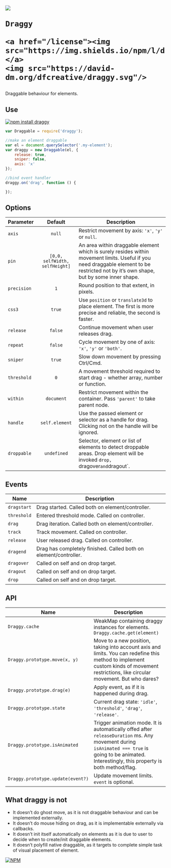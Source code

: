 <h1>
	<img src="https://cdn.rawgit.com/dfcreative/draggy/design/logo.png"/><br/>

	Draggy

	<a href="/license"><img src="https://img.shields.io/npm/l/draggy.svg"/></a>
	<img src="https://david-dm.org/dfcreative/draggy.svg"/>
</h1>


Draggable behaviour for elements.


## Use

[![npm install draggy](https://nodei.co/npm/draggy.png?mini=true)](https://npmjs.org/package/draggy)

```js
var Draggable = require('draggy');

//make an element draggable
var el = document.querySelector('.my-element');
var draggy = new Draggable(el, {
	release: true,
	sniper: false,
	axis: 'x'
});

//bind event handler
draggy.on('drag', function () {

});
```


## Options

| Parameter | Default | Description |
|---|:---:|---|
| `axis` | `null` | Restrict movement by axis: `'x'`, `'y'` or `null`. |
| `pin` | `[0,0, selfWidth, selfHeight]` | An area within draggable element which is surely resides within movement limits. Useful if you need draggable element to be restricted not by it’s own shape, but by some inner shape. |
| `precision` | `1` | Round position to that extent, in pixels. |
| `css3` | `true` | Use `position` or `translate3d` to place element. The first is more precise and reliable, the second is faster. |
| `release` | `false` | Continue movement when user releases drag. |
| `repeat` | `false` | Cycle movement by one of axis: `'x'`, `'y'` or `'both'`. |
| `sniper` | `true` | Slow down movement by pressing Ctrl/Cmd. |
| `threshold` | `0` | A movement threshold required to start drag - whether array, number or function. |
| `within` | `document` | Restrict movement within the container. Pass `'parent'` to take parent node. |
| `handle` | `self.element` | Use the passed element or selector as a handle for drag. Clicking not on the handle will be ignored. |
| `droppable` | `undefined` | Selector, element or list of elements to detect droppable areas. Drop element will be invoked `drop, `dragover` and `dragout`. |


## Events

| Name | Description |
|---|---|
| `dragstart` | Drag started. Called both on element/controller. |
| `threshold` | Entered threshold mode. Called on controller. |
| `drag` | Drag iteration. Called both on element/controller. |
| `track` | Track movement. Called on controller. |
| `release` | User released drag. Called on controller. |
| `dragend` | Drag has completely finished. Called both on element/controller. |
| `dragover` |  Called on self and on drop target. |
| `dragout` |  Called on self and on drop target. |
| `drop` |  Called on self and on drop target. |


## API

| Name | Description |
|---|---|
| `Draggy.cache` | WeakMap containing draggy instances for elements. `Draggy.cache.get(element)`  |
| `Draggy.prototype.move(x, y)` | Move to a new position, taking into account axis and limits. You can redefine this method to implement custom kinds of movement restrictions, like circular movement. But who dares? |
| `Draggy.prototype.drag(e)` | Apply event, as if it is happened during drag. |
| `Draggy.prototype.state` | Current drag state: `'idle'`, `'threshold'`, `'drag'`, `'release'`.  |
| `Draggy.prototype.isAnimated` | Trigger animation mode. It is automatically offed after `releaseDuration` ms. Any movement during `isAnimated === true` is going to be animated. Interestingly, this property is both method/flag. |
| `Draggy.prototype.update(event?)` | Update movement limits. `event` is optional. |



## What draggy is not

* It doesn’t do ghost move, as it is not draggable behaviour and can be implemented externally.
* It doesn’t do mouse hiding on drag, as it is implementable externally via callbacks.
* It doesn’t init itself automatically on elements as it is due to user to decide when to create/init draggable elements.
* It doesn’t polyfill native draggable, as it targets to complete simple task of visual placement of element.



[![NPM](https://nodei.co/npm/draggy.png?downloads=true&downloadRank=true&stars=true)](https://nodei.co/npm/draggy/)